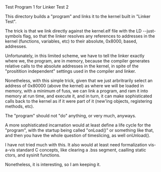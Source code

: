 Test Program 1 for Linker Test 2

This directory builds a "program" and links it to the kernel built in "Linker Test".

The trick is that we link directly against the kernel.elf file with the
LD --just-symbols flag, so that the linker resolves any references to
addresses in the kernel (functions, variables, etc) to their absolute,
0x8000, based, addresses.

Unfortunately, in this limited scheme, we have to tell the linker
exactly where we, the program, are in memory, because the compiler
generates relative calls to the absolute addresses in the kernel,
in spite of the "prositition independent" settings used in the
compiler and linker.

Nonetheless, with this simple trick, given that we just arbritrarily
select an address of 0x80000 (above the kernel) as where we
will be loaded in memory, with a minimum of fuss, we can link a program,
and ram it into memory at run time, and execute it, and in turn, it
can make sophisticated calls back to the kernel as if it were part
of it (new'ing objects, registering methods, etc).

The "program" should not "do" anything, or very much, anyways.

A more sophisticated incarnation would at least define a life cycle
for the "program", with the startup being called "onLoad()" or something
like that, and then you have the whole question of timeslicing, as well
onUnload().

I have not tried much with this. It also would at least need formalization
vis-a-vis standard C concepts, like clearing a .bss segment, caalling
static ctors, and sysinit functions.

Nonetheless, it is interesting, so I am keeping it.

